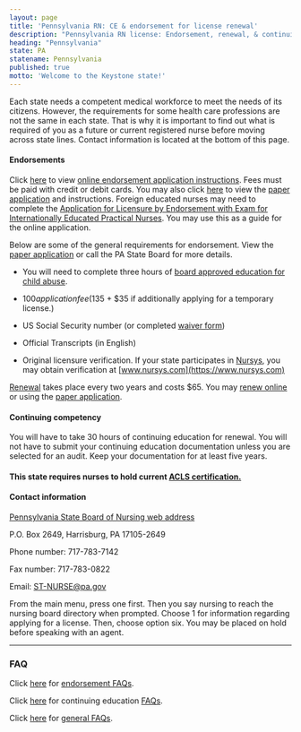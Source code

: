 ```yaml
---
layout: page
title: 'Pennsylvania RN: CE & endorsement for license renewal'
description: "Pennsylvania RN license: Endorsement, renewal, & continuing ed. Stay compliant & advance your career."
heading: "Pennsylvania"
state: PA
statename: Pennsylvania
published: true
motto: 'Welcome to the Keystone state!'
---
```


Each state needs a competent medical workforce to meet the needs of its citizens. However, the requirements for some health care professions are not the same in each state. That is why it is important to find out what is required of you as a future or current registered nurse before moving across state lines. Contact information is located at the bottom of this page.

#### Endorsements

Click [here](https://www.pa.gov/content/dam/copapwp-pagov/en/dos/department-and-offices/bpoa/nursing/Online-Instr-Grad-Exam-GTPP-02.28.23.pdf) to view [online endorsement application instructions](https://www.pa.gov/content/dam/copapwp-pagov/en/dos/department-and-offices/bpoa/nursing/Online-Instr-Grad-Exam-GTPP-02.28.23.pdf). Fees must be paid with credit or debit cards. You may also click [here](https://www.pa.gov/content/dam/copapwp-pagov/en/dos/programs/professional-licensing/applications-and-forms/Online%20Endorsement%20Combined%20Instructions.pdf) to view the [paper application](https://www.pa.gov/content/dam/copapwp-pagov/en/dos/programs/professional-licensing/applications-and-forms/Online%20Endorsement%20Combined%20Instructions.pdf) and instructions. Foreign educated nurses may need to complete the [Application for Licensure by Endorsement with Exam for Internationally Educated Practical Nurses](https://www.pa.gov/content/dam/copapwp-pagov/en/dos/programs/professional-licensing/applications-and-forms/Endorsement_Out_of_State.pdf). You may use this as a guide for the online application.

Below are some of the general requirements for endorsement. View the [paper application](https://www.pa.gov/content/dam/copapwp-pagov/en/dos/programs/professional-licensing/applications-and-forms/Online%20Endorsement%20Combined%20Instructions.pdf) or call the PA State Board for more details.

- You will need to complete three hours of [board approved education for child abuse](https://www.pa.gov/en/agencies/dos/resources/professional-licensing-resources/act-31.html).

- $100 application fee ($135 + $35 if additionally applying for a temporary license.)

- US Social Security number (or completed [waiver form](https://www.pa.gov/content/dam/copapwp-pagov/en/dos/programs/professional-licensing/applications-and-forms/SSN%20Waiver%20Form.pdf))

- Official Transcripts (in English)

- Original licensure verification. If your state participates in [Nursys](https://www.nursys.com), you may obtain verification at [www.nursys.com](https://www.nursys.com)

[Renewal](https://www.pa.gov/en/agencies/dos/department-and-offices/bpoa/boards-commissions/nursing/renewal-information.html) takes place every two years and costs $65. You may [renew online](https://www.pals.pa.gov/) or using the [paper application](https://www.pals.pa.gov).

#### Continuing competency

You will have to take 30 hours of continuing education for renewal. You will not have to submit your continuing education documentation unless you are selected for an audit. Keep your documentation for at least five years.

#### This state requires nurses to hold current [ACLS certification.](https://www.acls.net/pennsylvania-acls-pals-bls)

#### Contact information

[Pennsylvania State Board of Nursing web address](https://www.pa.gov/en/agencies/dos/department-and-offices/bpoa/boards-commissions/nursing.html)

P.O. Box 2649, Harrisburg, PA 17105-2649

Phone number: 717-783-7142

Fax number: 717-783-0822

Email: [ST-NURSE@pa.gov](mailto:ST-NURSE@pa.gov?subject=License%20renewals%20and%20endorsements&body=Hi%2C%0A%0AI%20was%20on%20the%20ACLS%20Training%20Center%20website%20RNMobility.com%20and%20read%20that%20I%20can%20send%20my%20questions%20for%20the%20Pennsylvania%20State%20Board%20of%20Nursing%20here.)

From the main menu, press one first. Then you say nursing to reach the nursing board directory when prompted. Choose 1 for information regarding applying for a license. Then, choose option six. You may be placed on hold before speaking with an agent.

* * * * *

### FAQ

Click [here](https://www.pa.gov/content/dam/copapwp-pagov/en/dos/programs/professional-licensing/applications-and-forms/FAQs%20for%20End%20TPP.pdf) for [endorsement FAQs](https://www.pa.gov/content/dam/copapwp-pagov/en/dos/programs/professional-licensing/applications-and-forms/FAQs%20for%20End%20TPP.pdf).

Click [here](https://www.pa.gov/content/dam/copapwp-pagov/en/dos/programs/professional-licensing/applications-and-forms/FAQ%20RNce.pdf) for continuing education [FAQs](https://www.pa.gov/content/dam/copapwp-pagov/en/dos/programs/professional-licensing/applications-and-forms/FAQ%20RNce.pdf).

Click [here](https://www.pa.gov/en/agencies/dos/department-and-offices/bpoa/boards-commissions/nursing.html) for [general FAQs](https://www.pa.gov/en/agencies/dos/department-and-offices/bpoa/boards-commissions/nursing.html).
